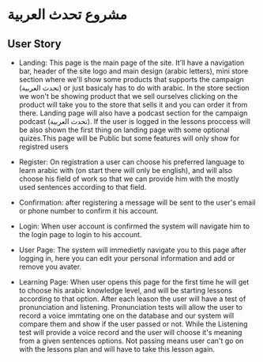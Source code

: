 # مشروع تحدث العربية
## User Story

- Landing: This page is the main page of the site. It'll have a navigation bar, header of the site logo and main design (arabic letters), mini store section where we'll show some products that supports the campaign (تحدث العربية) or just basicaly has to do with arabic. In the store section we won't be showing product that we sell ourselves clicking on the product will take you to the store that sells it and you can order it from there. Landing page will also have a podcast section for the campaign podcast (تحدث العربية). If the user is logged in the lessons proccess will be also shown the first thing on landing page with some optional quizes.This page will be Public but some features will only show for registred users

- Register: On registration a user can choose his preferred language to learn arabic with (on start there will only be english), and will also choose his field of work so that we can provide him with the mostly used sentences according to that field.

- Confirmation: after registering a message will be sent to the user's email or phone number to confirm it his account.

- Login: When user account is confirmed the system will navigate him to the login page to login to his account.

- User Page: The system will immedietly navigate you to this page after logging in, here you can edit your personal information and add or remove you avater.

- Learning Page: When user opens this page for the first time he will get to choose his arabic knowledge level, and will be starting lessons according to that option. After each leason the user will have a test of pronunciation and listening. Pronunciation tests will allow the user to record a voice immtating one on the database and our system will compare them and show if the user passed or not. While the Listening test will provide a voice record and the user will choose it's meaning from a given sentences options. Not passing means user can't go on with the lessons plan and will have to take this lesson again. 
